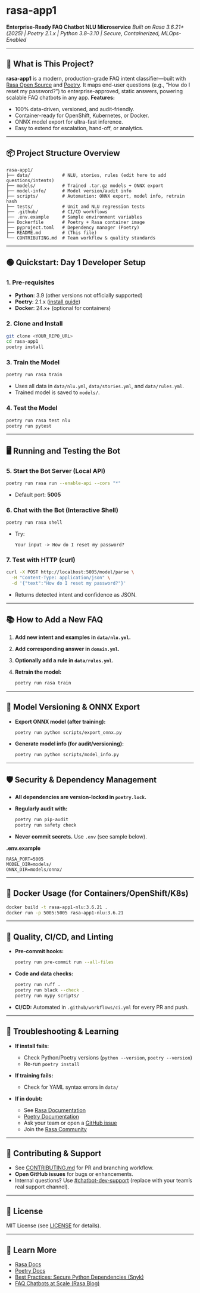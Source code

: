 # rasa-app1

**Enterprise-Ready FAQ Chatbot NLU Microservice**
*Built on Rasa 3.6.21+ (2025) | Poetry 2.1.x | Python 3.8–3.10 | Secure, Containerized, MLOps-Enabled*

---

## 🧠 What is This Project?

**rasa-app1** is a modern, production-grade FAQ intent classifier—built with [Rasa Open Source](https://rasa.com/docs/rasa/) and [Poetry](https://python-poetry.org/).
It maps end-user questions (e.g., “How do I reset my password?”) to enterprise-approved, static answers, powering scalable FAQ chatbots in any app.
**Features:**

* 100% data-driven, versioned, and audit-friendly.
* Container-ready for OpenShift, Kubernetes, or Docker.
* ONNX model export for ultra-fast inference.
* Easy to extend for escalation, hand-off, or analytics.

---

## 📦 Project Structure Overview

```
rasa-app1/
├── data/            # NLU, stories, rules (edit here to add questions/intents)
├── models/          # Trained .tar.gz models + ONNX export
├── model-info/      # Model version/audit info
├── scripts/         # Automation: ONNX export, model info, retrain hash
├── tests/           # Unit and NLU regression tests
├── .github/         # CI/CD workflows
├── .env.example     # Sample environment variables
├── Dockerfile       # Poetry + Rasa container image
├── pyproject.toml   # Dependency manager (Poetry)
├── README.md        # (This file)
└── CONTRIBUTING.md  # Team workflow & quality standards
```

---

## 🟢 Quickstart: Day 1 Developer Setup

### 1. Pre-requisites

* **Python**: 3.9 (other versions not officially supported)
* **Poetry**: 2.1.x ([install guide](https://python-poetry.org/docs/#installation))
* **Docker**: 24.x+ (optional for containers)

### 2. Clone and Install

```bash
git clone <YOUR_REPO_URL>
cd rasa-app1
poetry install
```

### 3. Train the Model

```bash
poetry run rasa train
```

* Uses all data in `data/nlu.yml`, `data/stories.yml`, and `data/rules.yml`.
* Trained model is saved to `models/`.

### 4. Test the Model

```bash
poetry run rasa test nlu
poetry run pytest
```

---

## 🖥️ Running and Testing the Bot

### 5. Start the Bot Server (Local API)

```bash
poetry run rasa run --enable-api --cors "*"
```

* Default port: **5005**

### 6. Chat with the Bot (Interactive Shell)

```bash
poetry run rasa shell
```

* Try:

  ```
  Your input -> How do I reset my password?
  ```

### 7. Test with HTTP (curl)

```bash
curl -X POST http://localhost:5005/model/parse \
  -H "Content-Type: application/json" \
  -d '{"text":"How do I reset my password?"}'
```

* Returns detected intent and confidence as JSON.

---

## 📚 How to Add a New FAQ

1. **Add new intent and examples in `data/nlu.yml`.**
2. **Add corresponding answer in `domain.yml`.**
3. **Optionally add a rule in `data/rules.yml`.**
4. **Retrain the model:**

   ```bash
   poetry run rasa train
   ```

---

## 🔄 Model Versioning & ONNX Export

* **Export ONNX model (after training):**

  ```bash
  poetry run python scripts/export_onnx.py
  ```
* **Generate model info (for audit/versioning):**

  ```bash
  poetry run python scripts/model_info.py
  ```

---

## 🛡️ Security & Dependency Management

* **All dependencies are version-locked in `poetry.lock`.**
* **Regularly audit with:**

  ```bash
  poetry run pip-audit
  poetry run safety check
  ```
* **Never commit secrets.** Use `.env` (see sample below).

**.env.example**

```env
RASA_PORT=5005
MODEL_DIR=models/
ONNX_DIR=models/onnx/
```

---

## 🐳 Docker Usage (for Containers/OpenShift/K8s)

```bash
docker build -t rasa-app1-nlu:3.6.21 .
docker run -p 5005:5005 rasa-app1-nlu:3.6.21
```

---

## 🧪 Quality, CI/CD, and Linting

* **Pre-commit hooks:**

  ```bash
  poetry run pre-commit run --all-files
  ```
* **Code and data checks:**

  ```bash
  poetry run ruff .
  poetry run black --check .
  poetry run mypy scripts/
  ```
* **CI/CD:** Automated in `.github/workflows/ci.yml` for every PR and push.

---

## 🦾 Troubleshooting & Learning

* **If install fails:**

  * Check Python/Poetry versions (`python --version`, `poetry --version`)
  * Re-run `poetry install`
* **If training fails:**

  * Check for YAML syntax errors in `data/`
* **If in doubt:**

  * See [Rasa Documentation](https://rasa.com/docs/rasa/)
  * [Poetry Documentation](https://python-poetry.org/docs/)
  * Ask your team or open a [GitHub issue](https://github.com/yourorg/rasa-app1/issues)
  * Join the [Rasa Community](https://forum.rasa.com/)

---

## 🤝 Contributing & Support

* See [CONTRIBUTING.md](CONTRIBUTING.md) for PR and branching workflow.
* **Open GitHub issues** for bugs or enhancements.
* Internal questions? Use [#chatbot-dev-support](https://slack.yourcompany.com/) (replace with your team’s real support channel).

---

## 📜 License

MIT License (see [LICENSE](LICENSE) for details).

---

## 🔗 Learn More

* [Rasa Docs](https://rasa.com/docs/rasa/)
* [Poetry Docs](https://python-poetry.org/docs/)
* [Best Practices: Secure Python Dependencies (Snyk)](https://snyk.io/blog/python-dependencies-security-best-practices/)
* [FAQ Chatbots at Scale (Rasa Blog)](https://rasa.com/blog/?tag=faq)
